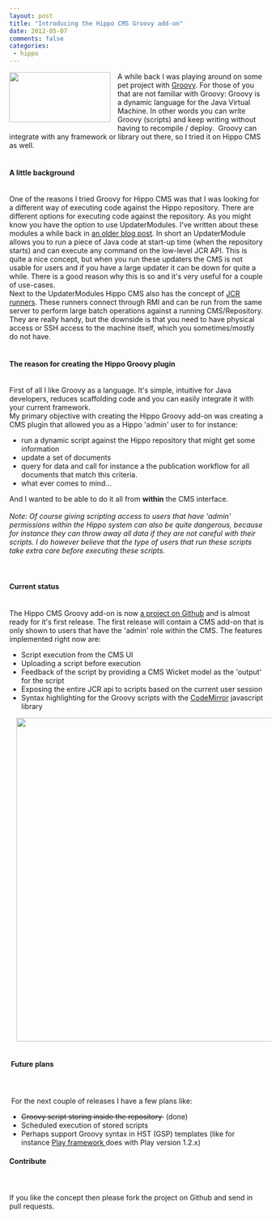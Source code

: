 ```yaml
---
layout: post
title: "Introducing the Hippo CMS Groovy add-on"
date: 2012-05-07
comments: false
categories:
 - hippo
---
```


<div class='post'>
<div class="separator" style="clear: both; text-align: center;"><a href="http://2.bp.blogspot.com/-yzUVGJ0U-Pg/T6eAmpqdYuI/AAAAAAAAAiA/QIGbLjpXaDE/s1600/groovy-logo-medium.png" imageanchor="1" style="clear: left; float: left; margin-bottom: 1em; margin-right: 1em;"><img border="0" height="99" src="http://2.bp.blogspot.com/-yzUVGJ0U-Pg/T6eAmpqdYuI/AAAAAAAAAiA/QIGbLjpXaDE/s200/groovy-logo-medium.png" width="200" /></a></div>A while back I was playing around on some pet project with <a href="http://groovy.codehaus.org/" target="_blank">Groovy</a>. For those of you that are not familiar with Groovy: Groovy is a dynamic language for the Java Virtual Machine. In other words you can write Groovy (scripts) and keep writing without having to recompile / deploy.&nbsp; Groovy can integrate with any framework or library out there, so I tried it on Hippo CMS as well.<br /><br /><h4>  A little background</h4><br />One of the reasons I tried Groovy for Hippo CMS was that I was looking for a different way of executing code against the Hippo repository. There are different options for executing code against the repository. As you might know you have the option to use UpdaterModules. I've written about these modules a while back in <a href="http://blog.jeroenreijn.com/2010/06/introduction-to-hippo-cms-7-updater.html" target="_blank">an older blog post</a>. In short an UpdaterModule allows you to run a piece of Java code at start-up time (when the repository starts) and can execute any command on the low-level JCR API. This is quite a nice concept, but when you run these updaters the CMS is not usable for users and if you have a large updater it can be down for quite a while. There is a good reason why this is so and it's very useful for a couple of use-cases.<br />Next to the UpdaterModules Hippo CMS also has the concept of <a href="https://forge.onehippo.org/gf/project/jcr-runner/" target="_blank">JCR runners</a>. These runners connect through RMI and can be run from the same server to perform large batch operations against a running CMS/Repository. They are really handy, but the downside is that you need to have physical access or SSH access to the machine itself, which you sometimes/mostly do not have.<br /><br /><h4>  The reason for creating the Hippo Groovy plugin</h4><br />First of all I like Groovy as a language. It's simple, intuitive for Java developers, reduces scaffolding code and you can easily integrate it with your current framework.<br />My primary objective with creating the Hippo Groovy add-on was creating a CMS plugin that allowed you as a Hippo 'admin' user to for instance:<br /><ul><li>run a dynamic script against the Hippo repository that might get some information</li><li>update a set of documents</li><li>query for data and call for instance a the publication workflow for all documents that match this criteria.</li><li>what ever comes to mind... </li></ul>And I wanted to be able to do it all from <b>within</b> the CMS interface.<br /><br /><i>Note: Of course giving scripting access to users that have 'admin' permissions within the Hippo system can also be quite dangerous, because for instance they can throw away all data if they are not careful with their scripts. I do however believe that the type of users that run these scripts take extra care before executing these scripts.</i><br /><br /><br /><h4>Current status</h4><br />The Hippo CMS Groovy add-on is now <a href="https://github.com/jreijn/hippo-groovy-addon" target="_blank">a project on Github</a> and is almost ready for it's first release. The first release will contain a CMS add-on that is only shown to users that have the 'admin' role within the CMS. The features implemented right now are:<br /><ul><li>Script execution from the CMS UI</li><li>Uploading a script before execution</li><li>Feedback of the script by providing a CMS Wicket model as the 'output' for the script</li><li>Exposing the entire JCR api to scripts based on the current user session</li><li>Syntax highlighting for the Groovy scripts with the <a href="http://codemirror.net/" target="_blank">CodeMirror</a> javascript library</li></ul><div class="separator" style="clear: both; text-align: center;"><a href="https://github.com/jreijn/hippo-groovy-addon/raw/master/src/main/resources/scripting.png" imageanchor="1" style="margin-left: 1em; margin-right: 1em;"><img border="0" height="640" src="https://github.com/jreijn/hippo-groovy-addon/raw/master/src/main/resources/scripting.png" width="619" /></a></div><br /><h4>&nbsp;Future plans</h4><h4>&nbsp;</h4><h4></h4>&nbsp;For the next couple of releases I have a few plans like:<br /><ul><li><strike>Groovy script storing inside the repository&nbsp;</strike> (done)</li><li>Scheduled execution of stored scripts</li><li>Perhaps support Groovy syntax in HST (GSP) templates (like for instance <a href="http://www.playframework.org/" target="_blank">Play framework </a>does with Play version 1.2.x)</li></ul><h4></h4><h4>Contribute</h4><h4>&nbsp;</h4>If you like the concept then please fork the project on Github and send in pull requests. </div>
